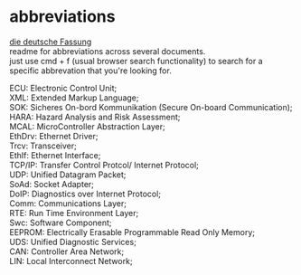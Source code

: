 # abbreviations  
[die deutsche Fassung](https://github.com/whoisheartbreak/abk-rzungen)  
readme for abbreviations across several documents.  
just use cmd + f (usual browser search functionality) to search for a specific abbrevation that you're looking for.  

ECU: Electronic Control Unit;  
XML: Extended Markup Language;  
SOK: Sicheres On-bord Kommunikation (Secure On-board Communication);  
HARA: Hazard Analysis and Risk Assessment;   
MCAL: MicroController Abstraction Layer;   
EthDrv: Ethernet Driver;  
Trcv: Transceiver;  
EthIf: Ethernet Interface;  
TCP/IP: Transfer Control Protcol/ Internet Protocol;  
UDP: Unified Datagram Packet;  
SoAd: Socket Adapter;  
DoIP: Diagnostics over Internet Protocol;  
Comm: Communications Layer;  
RTE: Run Time Environment Layer;  
Swc: Software Component;  
EEPROM: Electrically Erasable Programmable Read Only Memory;  
UDS: Unified Diagnostic Services;  
CAN: Controller Area Network;  
LIN: Local Interconnect Network;  

